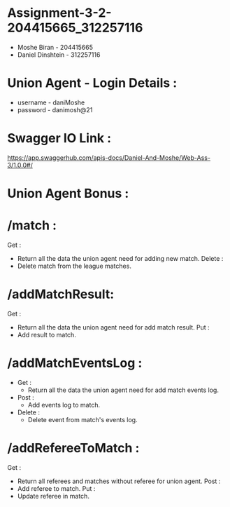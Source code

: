 # Assignment-3-2-204415665_312257116

- Moshe Biran - 204415665
- Daniel Dinshtein - 312257116

# Union Agent - Login Details :
- username - daniMoshe
- password - danimosh@21


# Swagger IO Link : 

https://app.swaggerhub.com/apis-docs/Daniel-And-Moshe/Web-Ass-3/1.0.0#/

# Union Agent Bonus :

# /match : 
Get :
- Return all the data the union agent need for adding new match.
Delete :
- Delete match from the league matches.

# /addMatchResult:
Get :
- Return all the data the union agent need for add match result.
Put :
- Add result to match.

# /addMatchEventsLog :
- Get :
    - Return all the data the union agent need for add match events log.
- Post : 
    - Add events log to match.
- Delete :
    - Delete event from match's events log.

# /addRefereeToMatch :
Get :
- Return all referees and matches without referee for union agent.
Post :
- Add referee to match.
Put :
- Update referee in match.



